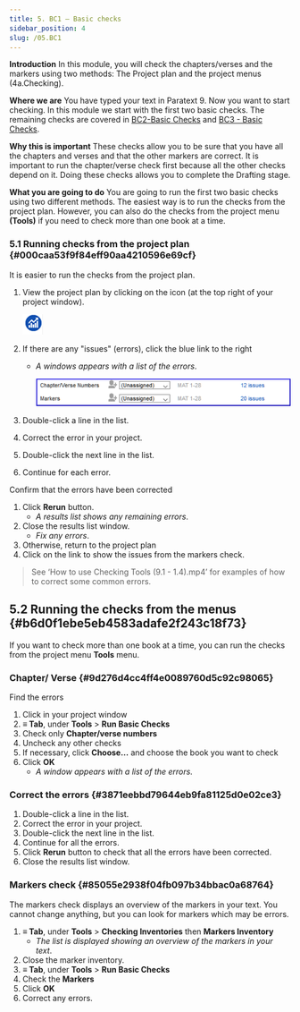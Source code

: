 ```yaml
---
title: 5. BC1 – Basic checks
sidebar_position: 4
slug: /05.BC1
---
```




**Introduction**
In this module, you will check the chapters/verses and the markers using two methods: The Project plan and the project menus (4a.Checking).


**Where we are**
You have typed your text in Paratext 9. Now you want to start checking. In this module we start with the first two basic checks. The remaining checks are covered in [BC2-Basic Checks](https://sillsdev.github.io/paratext-manual/12.BC2) and [BC3 - Basic Checks](https://sillsdev.github.io/paratext-manual/19.BC3).


**Why this is important**
These checks allow you to be sure that you have all the chapters and verses and that the other markers are correct. It is important to run the chapter/verse check first because all the other checks depend on it. Doing these checks allows you to complete the Drafting stage.


**What you are going to do**
You are going to run the first two basic checks using two different methods. The easiest way is to run the checks from the project plan. However, you can also do the checks from the project menu **(Tools)** if you need to check more than one book at a time.


### 5.1 Running checks from the project plan {#000caa53f9f84eff90aa4210596e69cf}


It is easier to run the checks from the project plan.

1. View the project plan by clicking on the icon
(at the top right of your project window).

	![](/notion_imgs/711589960.png)

1. If there are any "issues" (errors), click the blue link to the right
	- _A windows appears with a list of the errors_.

		![](/notion_imgs/1096277516.png)

1. Double-click a line in the list.
1. Correct the error in your project.
1. Double-click the next line in the list.
1. Continue for each error.

Confirm that the errors have been corrected

1. Click **Rerun** button.
	- _A results list shows any remaining errors_.
1. Close the results list window.
	- _Fix any errors_.
1. Otherwise, return to the project plan
1. Click on the link to show the issues from the markers check.

> See ‘How to use Checking Tools (9.1 - 1.4).mp4’ for examples of how to correct some common errors.


## 5.2 Running the checks from the menus[](https://manual.paratext.org/Training-Manual/Stage-1/BC1#52-running-the-checks-from-the-menus) {#b6d0f1ebe5eb4583adafe2f243c18f73}


If you want to check more than one book at a time, you can run the checks from the project menu **Tools** menu.


### Chapter/ Verse[](https://manual.paratext.org/Training-Manual/Stage-1/BC1#chapter-verse) {#9d276d4cc4ff4e0089760d5c92c98065}


Find the errors

1. Click in your project window
1. **≡ Tab**, under **Tools** &gt; **Run Basic Checks**
1. Check only **Chapter/verse numbers**
1. Uncheck any other checks
1. If necessary, click **Choose…** and choose the book you want to check
1. Click **OK**
	- _A window appears with a list of the errors._

### Correct the errors[](https://manual.paratext.org/Training-Manual/Stage-1/BC1#correct-the-errors) {#3871eebbd79644eb9fa81125d0e02ce3}

1. Double-click a line in the list.
1. Correct the error in your project.
1. Double-click the next line in the list.
1. Continue for all the errors.
1. Click **Rerun** button to check that all the errors have been corrected.
1. Close the results list window.

### Markers check[](https://manual.paratext.org/Training-Manual/Stage-1/BC1#markers-check) {#85055e2938f04fb097b34bbac0a68764}


The markers check displays an overview of the markers in your text. You cannot change anything, but you can look for markers which may be errors.

1. **≡ Tab**, under **Tools** &gt; **Checking Inventories** then **Markers Inventory**
	- _The list is displayed showing an overview of the markers in your text_.
1. Close the marker inventory.
1. **≡ Tab**, under **Tools** &gt; **Run Basic Checks**
1. Check the **Markers**
1. Click **OK**
1. Correct any errors.

